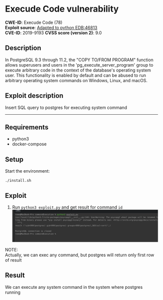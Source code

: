 # Execude Code vulnerability

**CWE-ID**: Execude Code (78)  
**Exploit source**: [Adapted to python EDB:46813](https://www.exploit-db.com/exploits/46813)  
**CVE-ID**: 2019-9193
**CVSS score (version 2)**: 9.0  

## Description
In PostgreSQL 9.3 through 11.2, the "COPY TO/FROM PROGRAM" function allows superusers and users in the 'pg_execute_server_program' group to execute arbitrary code in the context of the database's operating system user. This functionality is enabled by default and can be abused to run arbitrary operating system commands on Windows, Linux, and macOS.


## Exploit description

Insert SQL query to postgres for executing system command

----------

## Requirements
* python3
* docker-compose


## Setup

Start the environment:

```
./install.sh
```

## Exploit
 1. Run `python3 exploit.py` and get result for command `id`
 ![](1.png)

NOTE:  
Actually, we can exec any command, but postgres will return only first row of result



## Result

We can execute any system command in the system where postgres running
